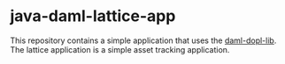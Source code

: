 # java-daml-lattice-app
This repository contains a simple application that uses the [daml-dopl-lib](https://github.com/Topl/daml-bifrost-module). The lattice application is a simple asset tracking application.
